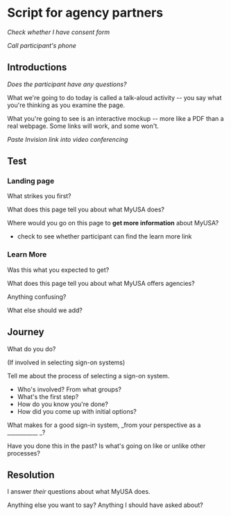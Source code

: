 # Script for agency partners


_Check whether I have consent form_

_Call participant's phone_

## Introductions


_Does the participant have any questions?_

What we're going to do today is called a talk-aloud activity -- you say what you're thinking as you examine the page. 

What you're going to see is an interactive mockup -- more like a PDF than a real webpage. Some links will work, and some won't. 

_Paste Invision link into video conferencing_

## Test
### Landing page

What strikes you first? 

What does this page tell you about what MyUSA does?

Where would you go on this page to **get more information** about MyUSA?
- check to see whether participant can find the learn more link

### Learn More

Was this what you expected to get? 

What does this page tell you about what MyUSA offers agencies? 

Anything confusing? 

What else should we add? 

## Journey

What do you do?

(If involved in selecting sign-on systems) 

Tell me about the process of selecting a sign-on system. 

- Who's involved? From what groups? 
- What's the first step?
- How do you know you're done?
- How did you come up with initial options?

What makes for a good sign-in system, _from your perspective as a ___________ _?

Have you done this in the past? Is what's going on like or unlike other processes?

## Resolution

I answer _their_ questions about what MyUSA does. 

Anything else you want to say? Anything I should have asked about? 


